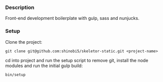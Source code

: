 ### Description
Front-end development boilerplate with gulp, sass and nunjucks.

### Setup

Clone the project:

```
git clone git@github.com:shinobi5/skeletor-static.git <project-name>
```

cd into project and run the setup script to remove git, install the node modules and run the initial gulp build:

```
bin/setup
```
